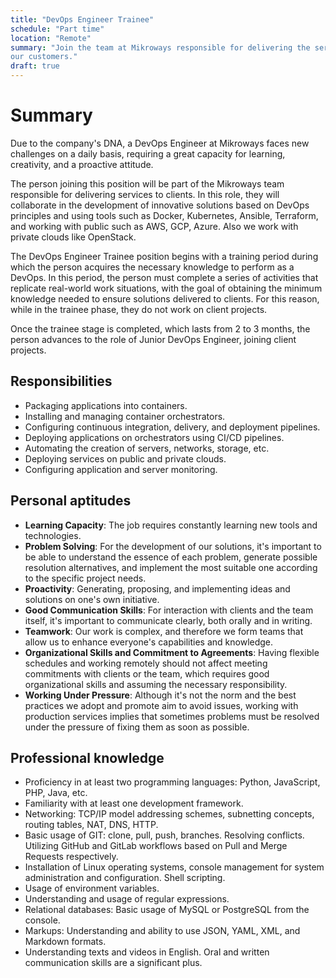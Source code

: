 ```yaml
---
title: "DevOps Engineer Trainee"
schedule: "Part time"
location: "Remote"
summary: "Join the team at Mikroways responsible for delivering the service to
our customers."
draft: true
---
```


# Summary

Due to the company's DNA, a DevOps Engineer at Mikroways faces new challenges on
a daily basis, requiring a great capacity for learning, creativity, and a
proactive attitude.

The person joining this position will be part of the Mikroways team responsible
for delivering services to clients. In this role, they will collaborate in the
development of innovative solutions based on DevOps principles and using tools
such as Docker, Kubernetes, Ansible, Terraform, and working with public such as
AWS, GCP, Azure. Also we work with private clouds like OpenStack.

The DevOps Engineer Trainee position begins with a training period during which
the person acquires the necessary knowledge to perform as a DevOps. In this
period, the person must complete a series of activities that replicate
real-world work situations, with the goal of obtaining the minimum knowledge
needed to ensure solutions delivered to clients. For this reason, while in the
trainee phase, they do not work on client projects.

Once the trainee stage is completed, which lasts from 2 to 3 months, the person
advances to the role of Junior DevOps Engineer, joining client projects.

## Responsibilities

* Packaging applications into containers.
* Installing and managing container orchestrators.
* Configuring continuous integration, delivery, and deployment pipelines.
* Deploying applications on orchestrators using CI/CD pipelines.
* Automating the creation of servers, networks, storage, etc.
* Deploying services on public and private clouds.
* Configuring application and server monitoring.

## Personal aptitudes

* **Learning Capacity**: The job requires constantly learning new tools and
  technologies.
* **Problem Solving**: For the development of our solutions, it's important to
  be able to understand the essence of each problem, generate possible
  resolution alternatives, and implement the most suitable one according to the
  specific project needs.
* **Proactivity**: Generating, proposing, and implementing ideas and solutions
  on one's own initiative.
* **Good Communication Skills**: For interaction with clients and the team
  itself, it's important to communicate clearly, both orally and in writing.
* **Teamwork**: Our work is complex, and therefore we form teams that allow us
  to enhance everyone's capabilities and knowledge.
* **Organizational Skills and Commitment to Agreements**: Having flexible
  schedules and working remotely should not affect meeting commitments with
  clients or the team, which requires good organizational skills and assuming
  the necessary responsibility.
* **Working Under Pressure**: Although it's not the norm and the best practices
  we adopt and promote aim to avoid issues, working with production services
  implies that sometimes problems must be resolved under the pressure of fixing
  them as soon as possible.

## Professional knowledge

* Proficiency in at least two programming languages: Python, JavaScript, PHP,
  Java, etc.
* Familiarity with at least one development framework.
* Networking: TCP/IP model addressing schemes, subnetting concepts, routing
  tables, NAT, DNS, HTTP.
* Basic usage of GIT: clone, pull, push, branches. Resolving conflicts.
  Utilizing GitHub and GitLab workflows based on Pull and Merge Requests
  respectively.
* Installation of Linux operating systems, console management for system
  administration and configuration. Shell scripting.
* Usage of environment variables.
* Understanding and usage of regular expressions.
* Relational databases: Basic usage of MySQL or PostgreSQL from the console.
* Markups: Understanding and ability to use JSON, YAML, XML, and Markdown
  formats.
* Understanding texts and videos in English. Oral and written communication
  skills are a significant plus.

